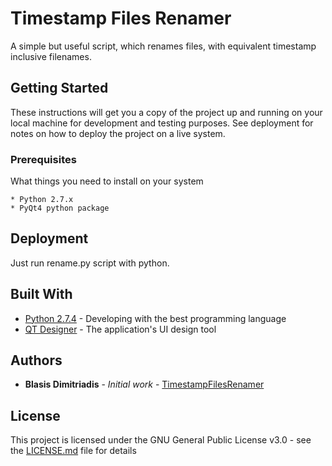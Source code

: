 # Timestamp Files Renamer
A simple but useful script, which renames files, with equivalent timestamp inclusive filenames.

## Getting Started

These instructions will get you a copy of the project up and running on your local machine for development and testing purposes. See deployment for notes on how to deploy the project on a live system.

### Prerequisites

What things you need to install on your system

```
* Python 2.7.x
* PyQt4 python package
```

## Deployment

Just run rename.py script with python.

## Built With

* [Python 2.7.4](http://www.python.org/) - Developing with the best programming language
* [QT Designer](https://www.qt.io/qt-features-libraries-apis-tools-and-ide/) - The application's UI design tool

## Authors

* **Blasis Dimitriadis** - *Initial work* - [TimestampFilesRenamer](https://github.com/bdimitriadis/timestamp-renamer)


## License

This project is licensed under the GNU General Public License v3.0 - see the [LICENSE.md](LICENSE.md) file for details
